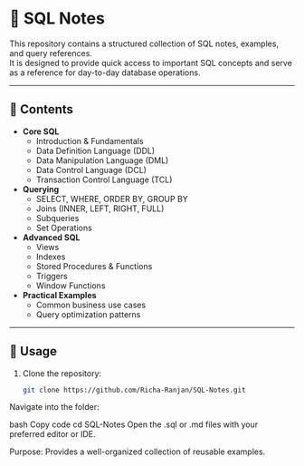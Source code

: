 # 📘 SQL Notes

This repository contains a structured collection of SQL notes, examples, and query references.  
It is designed to provide quick access to important SQL concepts and serve as a reference for day-to-day database operations.

---

## 📂 Contents
- **Core SQL**
  - Introduction & Fundamentals
  - Data Definition Language (DDL)
  - Data Manipulation Language (DML)
  - Data Control Language (DCL)
  - Transaction Control Language (TCL)
- **Querying**
  - SELECT, WHERE, ORDER BY, GROUP BY
  - Joins (INNER, LEFT, RIGHT, FULL)
  - Subqueries
  - Set Operations
- **Advanced SQL**
  - Views
  - Indexes
  - Stored Procedures & Functions
  - Triggers
  - Window Functions
- **Practical Examples**
  - Common business use cases
  - Query optimization patterns

---

## 🚀 Usage
1. Clone the repository:
   ```bash
   git clone https://github.com/Richa-Ranjan/SQL-Notes.git
Navigate into the folder:

bash
Copy code
cd SQL-Notes
Open the .sql or .md files with your preferred editor or IDE.


Purpose:
Provides a well-organized collection of reusable examples.
